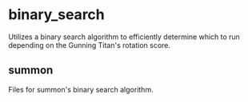 # binary_search
Utilizes a binary search algorithm to efficiently determine which to run depending on the Gunning Titan's rotation score.

## summon
Files for summon's binary search algorithm.
